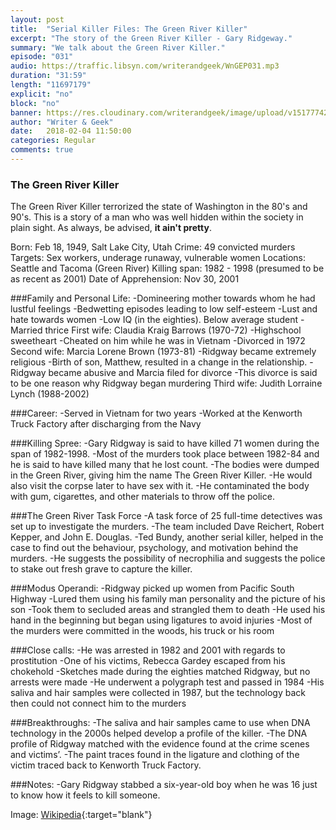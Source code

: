```yaml
---
layout: post
title:  "Serial Killer Files: The Green River Killer"
excerpt: "The story of the Green River Killer - Gary Ridgeway."
summary: "We talk about the Green River Killer."
episode: "031"
audio: https://traffic.libsyn.com/writerandgeek/WnGEP031.mp3
duration: "31:59"
length: "11697179"
explicit: "no"
block: "no"
banner: https://res.cloudinary.com/writerandgeek/image/upload/v1517774288/ridgeway.jpg
author: "Writer & Geek"
date:   2018-02-04 11:50:00
categories: Regular
comments: true
---
```

### The Green River Killer
The Green River Killer terrorized the state of Washington in the 80's and 90's. This is a story of a man who was well hidden within the society in plain sight. As always, be advised, **it ain't pretty**.

Born: Feb 18, 1949, Salt Lake City, Utah
Crime: 49 convicted murders
Targets: Sex workers, underage runaway, vulnerable women
Locations: Seattle and Tacoma (Green River)
Killing span: 1982 - 1998 (presumed to be as recent as 2001)
Date of Apprehension: Nov 30, 2001

###Family and Personal Life:
-Domineering mother towards whom he had lustful feelings
-Bedwetting episodes leading to low self-esteem
-Lust and hate towards women
-Low IQ (in the eighties). Below average student
-Married thrice
First wife: Claudia Kraig Barrows (1970-72)
-Highschool sweetheart
-Cheated on him while he was in Vietnam
-Divorced in 1972
Second wife: Marcia Lorene Brown (1973-81)
-Ridgway became extremely religious
-Birth of son, Matthew, resulted in a change in the relationship.
-Ridgway became abusive and Marcia filed for divorce
-This divorce is said to be one reason why Ridgway began murdering
Third wife: Judith Lorraine Lynch (1988-2002)

###Career:
-Served in Vietnam for two years
-Worked at the Kenworth Truck Factory after discharging from the Navy

###Killing Spree:
-Gary Ridgway is said to have killed 71 women during the span of 1982-1998.
-Most of the murders took place between 1982-84 and he is said to have killed many that he lost count.
-The bodies were dumped in the Green River, giving him the name The Green River Killer.
-He would also visit the corpse later to have sex with it.
-He contaminated the body with gum, cigarettes, and other materials to throw off the police.

###The Green River Task Force
-A task force of 25 full-time detectives was set up to investigate the murders.
-The team included Dave Reichert, Robert Kepper, and John E. Douglas.
-Ted Bundy, another serial killer, helped in the case to find out the behaviour, psychology, and motivation behind the murders.
-He suggests the possibility of necrophilia and suggests the police to stake out fresh grave to capture the killer.

###Modus Operandi:
-Ridgway picked up women from Pacific South Highway
-Lured them using his family man personality and the picture of his son
-Took them to secluded areas and strangled them to death
-He used his hand in the beginning but began using ligatures to avoid injuries
-Most of the murders were committed in the woods, his truck or his room

###Close calls:
-He was arrested in 1982 and 2001 with regards to prostitution
-One of his victims, Rebecca Gardey escaped from his chokehold
-Sketches made during the eighties matched Ridgway, but no arrests were made
-He underwent a polygraph test and passed in 1984
-His saliva and hair samples were collected in 1987, but the technology back then could not connect him to the murders

###Breakthroughs:
-The saliva and hair samples came to use when DNA technology in the 2000s helped develop a profile of the killer.
-The DNA profile of Ridgway matched with the evidence found at the crime scenes and victims’.
-The paint traces found in the ligature and clothing of the victim traced back to Kenworth Truck Factory.

###Notes:
-Gary Ridgway stabbed a six-year-old boy when he was 16 just to know how it feels to kill someone.

Image: [Wikipedia](https://en.wikipedia.org/wiki/Gary_Ridgway#/media/File:Gary_Ridgway_Mugshot_11302001.jpg){:target="blank"}